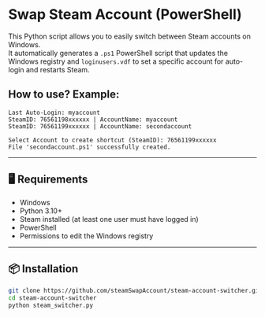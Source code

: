 # Swap Steam Account (PowerShell)

This Python script allows you to easily switch between Steam accounts on Windows.  
It automatically generates a `.ps1` PowerShell script that updates the Windows registry and `loginusers.vdf` to set a specific account for auto-login and restarts Steam.


## How to use? Example:
```
Last Auto-Login: myaccount
SteamID: 76561198xxxxxx | AccountName: myaccount
SteamID: 76561199xxxxxx | AccountName: secondaccount

Select Account to create shortcut (SteamID): 76561199xxxxxx
File 'secondaccount.ps1' successfully created.
```

---

## 🖥 Requirements

- Windows
- Python 3.10+
- Steam installed (at least one user must have logged in)
- PowerShell
- Permissions to edit the Windows registry

---

## 📦 Installation

```bash
git clone https://github.com/steamSwapAccount/steam-account-switcher.git
cd steam-account-switcher
python steam_switcher.py
```
